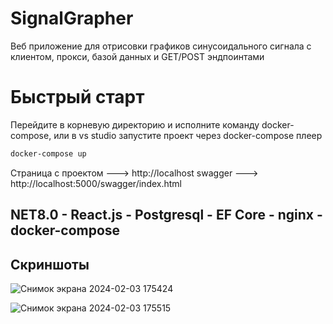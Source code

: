 # SignalGrapher
Веб приложение для отрисовки графиков синусоидального сигнала с клиентом, прокси, базой данных и GET/POST эндпоинтами 

# Быстрый старт

Перейдите в корневую директорию и исполните команду docker-compose, или в vs studio запустите проект через docker-compose плеер
```powershell
docker-compose up
```
Страница с проектом ---> http://localhost
swagger ---> http://localhost:5000/swagger/index.html

## NET8.0 - React.js - Postgresql - EF Core - nginx - docker-compose 

## Скриншоты

![Снимок экрана 2024-02-03 175424](https://github.com/halfwa/SignalGrapher/assets/104981272/a9f81140-7da3-4a87-86e7-bf27c2825e4d)


![Снимок экрана 2024-02-03 175515](https://github.com/halfwa/SignalGrapher/assets/104981272/eb84c7ea-ac62-453e-920f-2c906cae0302)
